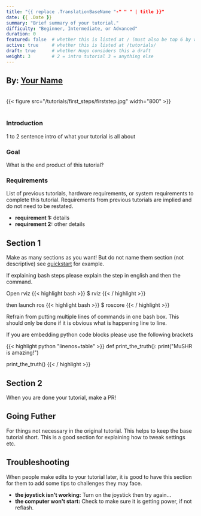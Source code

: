 ```yaml
---
title: "{{ replace .TranslationBaseName "-" " " | title }}"
date: {{ .Date }}
summary: "Brief summary of your tutorial."
difficulty: "Beginner, Intermediate, or Advanced"
duration: 0
featured: false  # whether this is listed at / (must also be top 6 by weight). 
active: true     # whether this is listed at /tutorials/
draft: true      # whether Hugo considers this a draft
weight: 3        # 2 = intro tutorial 3 = anything else
---
```


<h2> By: <a href=https://mushr.io/>Your Name</a></h2>

<!-- Header figure required! -->
<br>
{{< figure src="/tutorials/first_steps/firststep.jpg" width="800" >}} <br>                           
<br>

### Introduction
1 to 2 sentence intro of what your tutorial is all about

### Goal
What is the end product of this tutorial?

### Requirements
List of previous tutorials, hardware requirements, or system requirements to complete this tutorial. Requirements from previous tutorials are implied and do not need to be restated.
* **requirement 1:** details
* **requirement 2:** other details

## Section 1
Make as many sections as you want! But do not name them section (not descriptive) see [quickstart](/tutorials/quickstart) for example.

If explaining bash steps please explain the step in english and then the command.  

Open rviz
{{< highlight bash >}}
$ rviz
{{< / highlight >}}

then launch ros
{{< highlight bash >}}
$ roscore 
{{< / highlight >}}

Refrain from putting multiple lines of commands in one bash box. This should only be done if it is obvious what is happening line to line.

If you are embedding python code blocks please use the following brackets

{{< highlight python "linenos=table" >}}
def print_the_truth():
    print("MuSHR is amazing!")

print_the_truth()
{{< / highlight >}}

## Section 2
When you are done your tutorial, make a PR!

## Going Futher 
For things not necessary in the original tutorial. This helps to keep the base tutorial short. This is a good section for explaining how to tweak settings etc.

## Troubleshooting
When people make edits to your tutorial later, it is good to have this section for them to add some tips to challenges they may face.

* **the joystick isn't working:** Turn on the joystick then try again...
* **the computer won't start:** Check to make sure it is getting power, if not reflash. 
